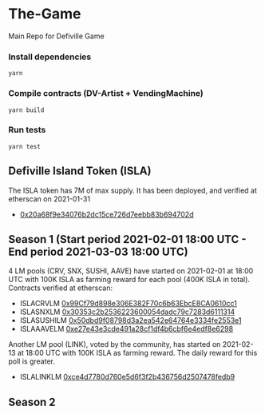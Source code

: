 # The-Game
Main Repo for Defiville Game

### Install dependencies
`yarn`

### Compile contracts (DV-Artist + VendingMachine)
`yarn build`

### Run tests
`yarn test`


## Defiville Island Token (ISLA)

The ISLA token has 7M of max supply. It has been deployed, and verified at etherscan on 2021-01-31
  - [0x20a68f9e34076b2dc15ce726d7eebb83b694702d](https://etherscan.io/token/0x20a68f9e34076b2dc15ce726d7eebb83b694702d)

## Season 1 (Start period 2021-02-01 18:00 UTC - End period 2021-03-03 18:00 UTC)

4 LM pools (CRV, SNX, SUSHI, AAVE) have started on 2021-02-01 at 18:00 UTC with 100K ISLA as farming reward for each pool (400K ISLA in total).
Contracts verified at etherscan:
  - ISLACRVLM [0x99Cf79d898e306E382F70c6b63EbcE8CA0610cc1](https://etherscan.io/address/0x99cf79d898e306e382f70c6b63ebce8ca0610cc1#code)
  - ISLASNXLM [0x30353c2b2536223600054dadc79c7283d6111314](https://etherscan.io/address/0x30353c2b2536223600054dadc79c7283d6111314#code)
  - ISLASUSHILM [0x50dbd9f08798d3a2ea542e64764e3334fe2553e1](https://etherscan.io/address/0x50dbd9f08798d3a2ea542e64764e3334fe2553e1#code)
  - ISLAAAVELM [0xe27e43e3cde491a28cf1df4b6cbf6e4edf8e6298](https://etherscan.io/address/0xe27e43e3cde491a28cf1df4b6cbf6e4edf8e6298#code)
 
Another LM pool (LINK), voted by the community, has started on 2021-02-13 at 18:00 UTC with 100K ISLA as farming reward. The daily reward for this poll is greater.
  - ISLALINKLM [0xce4d7780d760e5d6f3f2b436756d2507478fedb9](https://etherscan.io/address/0xce4d7780d760e5d6f3f2b436756d2507478fedb9#code)

## Season 2
